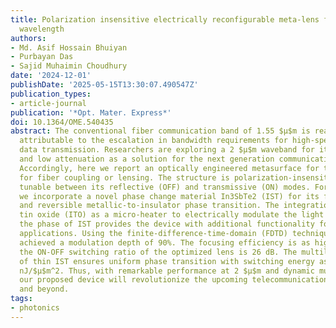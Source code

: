 ```yaml
---
title: Polarization insensitive electrically reconfigurable meta-lens for the 2 $μ$m
  wavelength
authors:
- Md. Asif Hossain Bhuiyan
- Purbayan Das
- Sajid Muhaimin Choudhury
date: '2024-12-01'
publishDate: '2025-05-15T13:30:07.490547Z'
publication_types:
- article-journal
publication: '*Opt. Mater. Express*'
doi: 10.1364/OME.540435
abstract: The conventional fiber communication band of 1.55 $μ$m is reaching its limit
  attributable to the escalation in bandwidth requirements for high-speed and bulk
  data transmission. Researchers are exploring a 2 $μ$m waveband for its higher capacity
  and low attenuation as a solution for the next generation communication technologies.
  Accordingly, here we report an optically engineered metasurface for this waveband
  for fiber coupling or lensing. The structure is polarization-insensitive and dynamically
  tunable between its reflective (OFF) and transmissive (ON) modes. For tunability,
  we incorporate a novel phase change material In3SbTe2 (IST) for its faster, non-volatile,
  and reversible metallic-to-insulator phase transition. The integration of indium
  tin oxide (ITO) as a micro-heater to electrically modulate the light by altering
  the phase of IST provides the device with additional functionality for point-of-care
  applications. Using the finite-difference-time-domain (FDTD) technique, we have
  achieved a modulation depth of 90%. The focusing efficiency is as high as 76% and
  the ON-OFF switching ratio of the optimized lens is 26 dB. The multilayer insertion
  of thin IST ensures uniform phase transition with switching energy as low as 232.98
  nJ/$μ$m^2. Thus, with remarkable performance at 2 $μ$m and dynamic multifunctionality,
  our proposed device will revolutionize the upcoming telecommunication technologies
  and beyond.
tags:
- photonics
---
```

